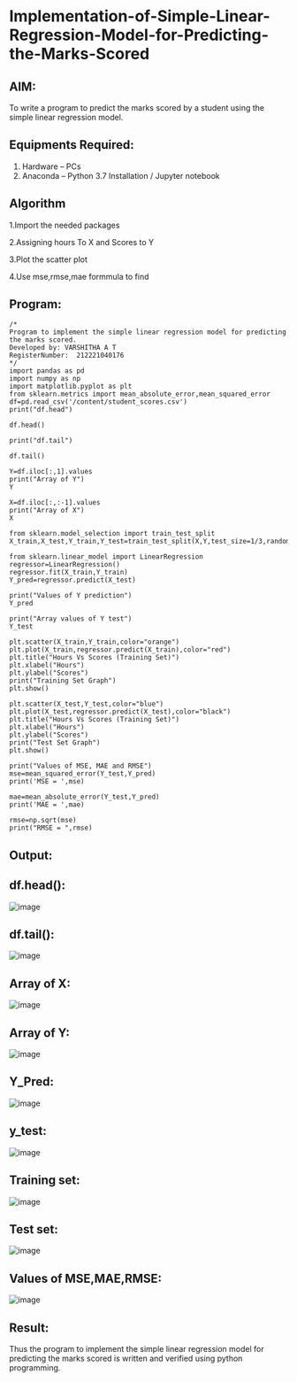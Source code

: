 # Implementation-of-Simple-Linear-Regression-Model-for-Predicting-the-Marks-Scored

## AIM:
To write a program to predict the marks scored by a student using the simple linear regression model.

## Equipments Required:
1. Hardware – PCs
2. Anaconda – Python 3.7 Installation / Jupyter notebook

## Algorithm
1.Import the needed packages

2.Assigning hours To X and Scores to Y

3.Plot the scatter plot

4.Use mse,rmse,mae formmula to find 

## Program:
```
/*
Program to implement the simple linear regression model for predicting the marks scored.
Developed by: VARSHITHA A T
RegisterNumber:  212221040176
*/
import pandas as pd
import numpy as np
import matplotlib.pyplot as plt
from sklearn.metrics import mean_absolute_error,mean_squared_error
df=pd.read_csv('/content/student_scores.csv')
print("df.head")

df.head()

print("df.tail")

df.tail()

Y=df.iloc[:,1].values
print("Array of Y")
Y

X=df.iloc[:,:-1].values
print("Array of X")
X

from sklearn.model_selection import train_test_split
X_train,X_test,Y_train,Y_test=train_test_split(X,Y,test_size=1/3,random_state=0)

from sklearn.linear_model import LinearRegression
regressor=LinearRegression()
regressor.fit(X_train,Y_train)
Y_pred=regressor.predict(X_test)

print("Values of Y prediction")
Y_pred

print("Array values of Y test")
Y_test

plt.scatter(X_train,Y_train,color="orange")
plt.plot(X_train,regressor.predict(X_train),color="red")
plt.title("Hours Vs Scores (Training Set)")
plt.xlabel("Hours")
plt.ylabel("Scores")
print("Training Set Graph")
plt.show()

plt.scatter(X_test,Y_test,color="blue")
plt.plot(X_test,regressor.predict(X_test),color="black")
plt.title("Hours Vs Scores (Training Set)")
plt.xlabel("Hours")
plt.ylabel("Scores")
print("Test Set Graph")
plt.show()

print("Values of MSE, MAE and RMSE")
mse=mean_squared_error(Y_test,Y_pred)
print('MSE = ',mse)

mae=mean_absolute_error(Y_test,Y_pred)
print('MAE = ',mae)

rmse=np.sqrt(mse)
print("RMSE = ",rmse)
```

## Output:
## df.head():
![image](https://github.com/varshithathirumalachari/Implementation-of-Simple-Linear-Regression-Model-for-Predicting-the-Marks-Scored/assets/131793193/5f6b2573-e2cc-4f99-ae06-d8f5a52a0e1b)
## df.tail():
![image](https://github.com/varshithathirumalachari/Implementation-of-Simple-Linear-Regression-Model-for-Predicting-the-Marks-Scored/assets/131793193/70c7b853-a85c-472e-a957-52e6ed569723)
## Array of X:
![image](https://github.com/varshithathirumalachari/Implementation-of-Simple-Linear-Regression-Model-for-Predicting-the-Marks-Scored/assets/131793193/717a6515-e9a0-423a-9c7b-59743183716a)
## Array of Y:
![image](https://github.com/varshithathirumalachari/Implementation-of-Simple-Linear-Regression-Model-for-Predicting-the-Marks-Scored/assets/131793193/b28b0294-727b-4e1e-ab1f-fdda9e25ed60)
## Y_Pred:
![image](https://github.com/varshithathirumalachari/Implementation-of-Simple-Linear-Regression-Model-for-Predicting-the-Marks-Scored/assets/131793193/ae1b73b6-30b9-4ace-8e7f-0230d5978a08)
## y_test:
![image](https://github.com/varshithathirumalachari/Implementation-of-Simple-Linear-Regression-Model-for-Predicting-the-Marks-Scored/assets/131793193/f4b2651d-3dd3-4f01-b17c-63cb243b2a76)
## Training set:
![image](https://github.com/varshithathirumalachari/Implementation-of-Simple-Linear-Regression-Model-for-Predicting-the-Marks-Scored/assets/131793193/daedd2e2-bc75-4db8-938a-1793e7a5bce4)
## Test set:
![image](https://github.com/varshithathirumalachari/Implementation-of-Simple-Linear-Regression-Model-for-Predicting-the-Marks-Scored/assets/131793193/0ec6f281-4bd1-49f5-8e4e-2129a885994c)
## Values of MSE,MAE,RMSE:
![image](https://github.com/varshithathirumalachari/Implementation-of-Simple-Linear-Regression-Model-for-Predicting-the-Marks-Scored/assets/131793193/36d4003a-d73c-4df1-b16c-704ace2e469b)

## Result:
Thus the program to implement the simple linear regression model for predicting the marks scored is written and verified using python programming.
